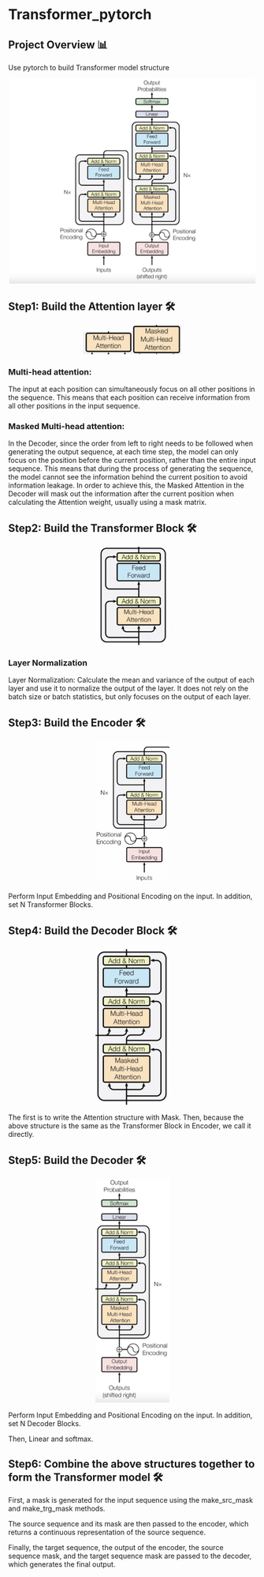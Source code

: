 # Transformer_pytorch


## Project Overview 📊
Use pytorch to build Transformer model structure
<div align="center">
  <img src="images/Transformer.png" width="500" />
</div>

## Step1: Build the Attention layer 🛠️
<div align="center">
  <img src="images/Attention2.png" width="100" /><img src="images/Attention.png" width="100" />
</div>

### Multi-head attention: 
The input at each position can simultaneously focus on all other positions in the sequence. This means that each position can receive information from all other positions in the input sequence.

### Masked Multi-head attention: 
In the Decoder, since the order from left to right needs to be followed when generating the output sequence, at each time step, the model can only focus on the position before the current position, rather than the entire input sequence. This means that during the process of generating the sequence, the model cannot see the information behind the current position to avoid information leakage.
In order to achieve this, the Masked Attention in the Decoder will mask out the information after the current position when calculating the Attention weight, usually using a mask matrix.

## Step2: Build the Transformer Block 🛠️
<div align="center">
  <img src="images/TransformerBlock.png" width="150" />
</div> 

### Layer Normalization 
Layer Normalization: Calculate the mean and variance of the output of each layer and use it to normalize the output of the layer. It does not rely on the batch size or batch statistics, but only focuses on the output of each layer.


## Step3: Build the Encoder 🛠️
<div align="center">
  <img src="images/Encoder.png" width="150" />
</div>

Perform Input Embedding and Positional Encoding on the input. In addition, set N Transformer Blocks.


## Step4: Build the Decoder Block 🛠️
<div align="center">
  <img src="images/DecoderBlock.png" width="150" />
</div>

The first is to write the Attention structure with Mask. Then, because the above structure is the same as the Transformer Block in Encoder, we call it directly.

## Step5: Build the Decoder 🛠️
<div align="center">
  <img src="images/Decoder.png" width="150" />
</div>

Perform Input Embedding and Positional Encoding on the input. In addition, set N Decoder Blocks.  

Then, Linear and softmax.

## Step6: Combine the above structures together to form the Transformer model 🛠️

First, a mask is generated for the input sequence using the make_src_mask and make_trg_mask methods.  

The source sequence and its mask are then passed to the encoder, which returns a continuous representation of the source sequence.  

Finally, the target sequence, the output of the encoder, the source sequence mask, and the target sequence mask are passed to the decoder, which generates the final output.  







